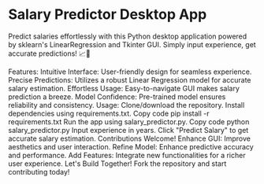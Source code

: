
# Salary Predictor Desktop App
Predict salaries effortlessly with this Python desktop application powered by sklearn's LinearRegression and Tkinter GUI. Simply input experience, get accurate predictions! 📈💼

Features:
Intuitive Interface: User-friendly design for seamless experience.
Precise Predictions: Utilizes a robust Linear Regression model for accurate salary estimation.
Effortless Usage: Easy-to-navigate GUI makes salary prediction a breeze.
Model Confidence: Pre-trained model ensures reliability and consistency.
Usage:
Clone/download the repository.
Install dependencies using requirements.txt.
Copy code
pip install -r requirements.txt
Run the app using salary_predictor.py.
Copy code
python salary_predictor.py
Input experience in years.
Click "Predict Salary" to get accurate salary estimation.
Contributions Welcome!
Enhance GUI: Improve aesthetics and user interaction.
Refine Model: Enhance predictive accuracy and performance.
Add Features: Integrate new functionalities for a richer user experience.
Let's Build Together!
Fork the repository and start contributing today!
